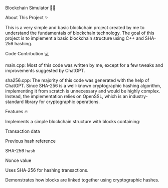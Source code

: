 Blockchain Simulator 🚀🔗

About This Project ✨

This is a very simple and basic blockchain project created by me to understand the fundamentals of blockchain technology. The goal of this project is to implement a basic blockchain structure using C++ and SHA-256 hashing.

Code Contribution 💻

main.cpp: Most of this code was written by me, except for a few tweaks and improvements suggested by ChatGPT.

sha256.cpp: The majority of this code was generated with the help of ChatGPT. Since SHA-256 is a well-known cryptographic hashing algorithm, implementing it from scratch is unnecessary and would be highly complex. Instead, the implementation relies on OpenSSL, which is an industry-standard library for cryptographic operations.

Features 🔥

Implements a simple blockchain structure with blocks containing:

Transaction data

Previous hash reference

SHA-256 hash

Nonce value

Uses SHA-256 for hashing transactions.

Demonstrates how blocks are linked together using cryptographic hashes.
